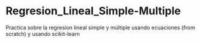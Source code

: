 # Regresion_Lineal_Simple-Multiple
Practica sobre la regresion lineal simple y múltiple usando ecuaciones (from scratch) y usando scikit-learn
